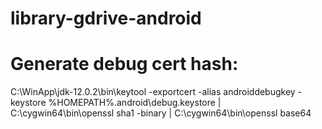 # library-gdrive-android

# Generate debug cert hash:
C:\WinApp\jdk-12.0.2\bin\keytool -exportcert -alias androiddebugkey -keystore %HOMEPATH%\.android\debug.keystore | C:\cygwin64\bin\openssl sha1 -binary | C:\cygwin64\bin\openssl base64
